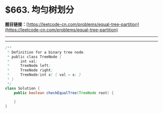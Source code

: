 # $663. 均匀树划分

**题目链接：**[https://leetcode-cn.com/problems/equal-tree-partition](https://leetcode-cn.com/problems/equal-tree-partition)

---

<Cards card="leetcode_663_equal-tree-partition"></Cards>

---

```java
/**
 * Definition for a binary tree node.
 * public class TreeNode {
 *     int val;
 *     TreeNode left;
 *     TreeNode right;
 *     TreeNode(int x) { val = x; }
 * }
 */
class Solution {
    public boolean checkEqualTree(TreeNode root) {
        
    }
}
```